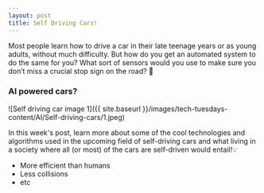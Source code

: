 ```yaml
---
layout: post
title: Self Driving Cars!
---
```


Most people learn how to drive a car in their late teenage years or as young
adults, without much difficulty. But how do you get an automated system to do
the same for you? What sort of sensors would you use to make sure you don’t
miss a crucial stop sign on the road? 💫

### AI powered cars?

![Self driving car image 1]({{ site.baseurl }}/images/tech-tuesdays-content/AI/Self-driving-cars/1.jpeg)

In this week's post, learn more about some of the cool technologies and
algorithms used in the upcoming field of self-driving cars and what living in a
society where all (or most) of the cars are self-driven would entail!💡

- More efficient than humans
- Less collisions
- etc
